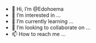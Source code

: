 - 👋 Hi, I’m @Edohoema
- 👀 I’m interested in ...
- 🌱 I’m currently learning ...
- 💞️ I’m looking to collaborate on ...
- 📫 How to reach me ...

<!---
Edohoema/Edohoema is a ✨ special ✨ repository because its `README.md` (this file) appears on your GitHub profile.
You can click the Preview link to take a look at your changes.
--->
